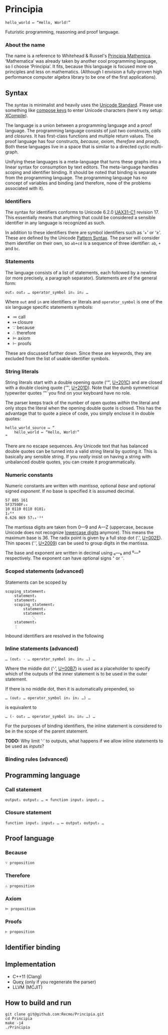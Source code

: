 Principia
=========

	hello_world ↦ “Hello, World!”

Futuristic programming, reasoning and proof language.

### About the name
The name is a reference to Whitehead & Russel's [Principia Mathemica](https://en.wikipedia.org/wiki/Principia_Mathematica). ‘Mathematica’ was already taken by another cool programming language, so I choose ‘Principia’. It fits, because this language is focused more on principles and less on mathematics. (Although I envision a fully-proven high performance computer algebra library to be one of the first applications).

Syntax
------

The syntax is minimalist and heavily uses the [Unicode Standard](http://www.unicode.org/versions/Unicode6.2.0/). Please use something like [compose keys](https://en.wikipedia.org/wiki/Compose_key) to enter Unicode characters (here's my setup: [XCompile](https://github.com/Recmo/XCompile)).

The language is a union between a programming language and a proof language. The programming language consists of just two constructs, *calls* and *closures*. It has first-class functions and multiple return values. The proof language has four constructs, *because*, *axiom*, *therefore* and *proofs*. Both these languages live in a space that is similar to a directed cyclic multi-graph.

Unifying these languages is a meta-language that turns these graphs into a linear syntax for consumption by text editors. The meta-language handles scoping and identifier binding. It should be noted that binding is separate from the programming language. The programming language has *no* concept of variables and binding (and therefore, none of the problems associated with it).

### Identifiers
The syntax for identifiers conforms to Unicode 6.2.0 [UAX31-C1](http://www.unicode.org/reports/tr31/) revision 17. This essentially means that anything that could be considered a sensible identifier in any language is recognized as such.

In addition to these identifiers there are symbol identifiers such as ‘+’ or ‘≥’. These are defined by the Unicode [Pattern Syntax](http://www.unicode.org/reports/tr31/#Pattern_Syntax). The parser will consider them identifier on their own, so `ab+cd` is a sequence of three identifier: `ab`, `+` and `bc`.

### Statements
The language consists of a list of statements, each followed by a newline (or more precisely, a paragraph separator). Statements are of the general form:

	out₁ out₂ … operator_symbol in₁ in₂ …

Where `out` and `in` are identifiers or literals and `operator_symbol` is one of the six language specific statements symbols:

* ≔ call
* ↦ closure
* ∵ because
* ∴ therefore
* ⊨ axiom
* ⊢ proofs

These are discussed further down. Since these are keywords, they are excluded from the list of usable identifier symbols.

### String literals
String literals start with a double opening quote (‘“’, [U+201C](http://www.fileformat.info/info/unicode/char/2009/index.htm)) and are closed with a double closing quote (‘”’,  [U+201D](http://www.fileformat.info/info/unicode/char/2009/index.htm)). Note that the dumb symmetrical typewriter quotes ‘"’ you find on your keyboard have no role.

The parser keeps track of the number of open quotes *within* the literal and only stops the literal when the opening double quote is closed. This has the advantage that to quote a piece of code, you simply enclose it in double quotes:

	hello_world_source ↦ “
		hello_world ↦ “Hello, World!”
	”

There are no escape sequences. Any Unicode text that has balanced double quotes can be turned into a valid string literal by quoting it. This is basically any sensible string. If you *really* insist on having a string with unbalanced double quotes, you can create it programmatically.

### Numeric constants
Numeric constants are written with *mantissa*, optional *base* and optional signed *exponent*. If no base is specified it is assumed decimal.

	57 885 161
	5F3759DF₁₆
	10 0110 0110 0101₂
	1₂⁶⁴
	6.626 069 57₁₀⁻³⁴

The mantissa digits are taken from 0—9 and A—Z (uppercase, because Unicode does not recognize [lowercase digits](https://en.wikipedia.org/wiki/Lowercase_digits) anymore). This means the maximum base is 36.
The radix point is given by a full stop dot (‘.’, [U+002E](http://www.fileformat.info/info/unicode/char/002e/index.htm)).
Thin spaces (‘ ’, [U+2009](http://www.fileformat.info/info/unicode/char/2009/index.htm)) can be used to group digits in the mantissa.

The base and exponent are written in decimal using ₀—₉ and ⁰—⁹ respectively. The exponent can have optional signs ⁺ or ⁻.

### Scoped statements (advanced)

Statements can be scoped by 

	scoping_statement₁
		statement₁
		statement₂
		scoping_statement₂
			statement₃
			statement₄
				⋱
		statement₅
		⋮

Inbound identifiers are resolved in the following

### Inline statements (advanced)
	… (out₁ · … operator_symbol in₁ in₂ …) …

Where the middle dot (‘·’, [U+00B7](http://www.fileformat.info/info/unicode/char/b7/index.htm)) is used as a placeholder to specify which of the outputs of the inner statement is to be used in the outer statement.

If there is no middle dot, then it is automatically prepended, so

	… (out₂ … operator_symbol in₁ in₂ …) …

is equivalent to

	… (· out₂ … operator_symbol in₁ in₂ …) …

For the purposes of binding identifiers, the inline statement is considered to be in the scope of the parent statement.

**TODO:** Why limit ‘·’ to outputs, what happens if we allow inline statements to be used as *inputs*?

### Binding rules (advanced)



Programming language
--------------------

### Call statement
	output₁ output₂ … ≔ function input₁ input₂ …

### Closure statement
	function input₁ input₂ … ↦ output₁ output₂ …

Proof language
--------------

### Because
	∵ proposition

### Therefore
	∴ proposition

### Axiom
	⊨ proposition

### Proofs
	⊢ proposition


Identifier binding
------------------



Implementation
--------------

* C++11 (Clang)
* Queχ (only if you regenerate the parser)
* LLVM (MCJIT)


How to build and run
--------------------

	git clone git@github.com:Recmo/Principia.git
	cd Principia
	make -j4
	./Principia
